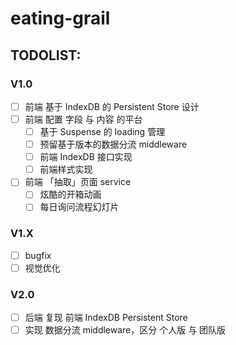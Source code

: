 # eating-grail

## TODOLIST:

### V1.0
- [ ] 前端 基于 IndexDB 的 Persistent Store 设计
- [ ] 前端 配置 字段 与 内容 的平台
  - [ ] 基于 Suspense 的 loading 管理
  - [ ] 预留基于版本的数据分流 middleware
  - [ ] 前端 IndexDB 接口实现
  - [ ] 前端样式实现
- [ ] 前端 「抽取」页面 service
  - [ ] 炫酷的开箱动画
  - [ ] 每日询问流程幻灯片

### V1.X
- [ ] bugfix
- [ ] 视觉优化

### V2.0

- [ ] 后端 复现 前端 IndexDB Persistent Store 
- [ ] 实现 数据分流 middleware，区分 个人版 与 团队版